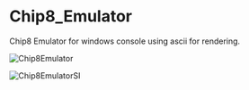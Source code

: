 # Chip8_Emulator
Chip8 Emulator for windows console using ascii for rendering.

![Chip8Emulator](https://user-images.githubusercontent.com/20616712/86287602-5d439500-bbe0-11ea-99c6-dda2d3e6b9cf.png)

![Chip8EmulatorSI](https://user-images.githubusercontent.com/20616712/86287616-646aa300-bbe0-11ea-9a3f-05d658cfea70.png)
